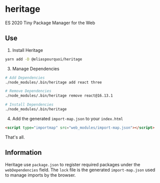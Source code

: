 # heritage
ES 2020 Tiny Package Manager for the Web

## Use

1. Install Heritage
```bash
yarn add -D @eliaspourquoi/heritage
```

3. Manage Dependencies
```bash
# Add Dependencies
./node_modules/.bin/heritage add react three

# Remove Dependencies
./node_modules/.bin/heritage remove react@16.13.1

# Install Dependencies
./node_modules/.bin/heritage       
```

4. Add the generated `import-map.json` to your `index.html`
```html
<script type="importmap" src="web_modules/import-map.json"></script>
```

That's all.

## Information

Heritage use `package.json` to register required packages under the `webDependencies` field.
The `lock` file is the generated `import-map.json` used to manage imports by the browser. 
